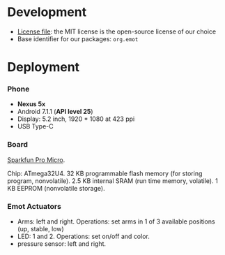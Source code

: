 # Development

- [License file](LICENSE): the MIT license is the open-source license of our choice
- Base identifier for our packages: `org.emot`

# Deployment

### Phone

- **Nexus 5x**
- Android 7.1.1 (**API level 25**)
- Display: 5.2 inch, 1920 * 1080 at 423 ppi
- USB Type-C

### Board

[Sparkfun Pro Micro](https://www.sparkfun.com/products/12640).

Chip: ATmega32U4. 32 KB programmable flash memory (for storing program, nonvolatile). 2.5 KB internal SRAM (run time memory, volatile). 1 KB EEPROM (nonvolatile storage).

### Emot Actuators

- Arms: left and right. Operations: set arms in 1 of 3 available positions (up, stable, low)
- LED: 1 and 2. Operations: set on/off and color.
- pressure sensor: left and right.
